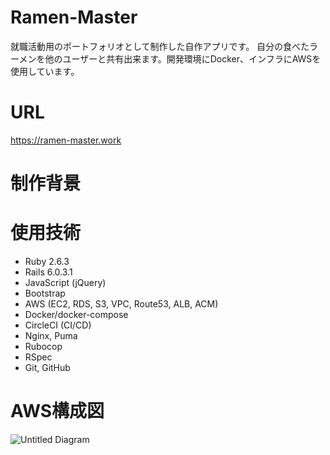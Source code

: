 # Ramen-Master

就職活動用のポートフォリオとして制作した自作アプリです。
自分の食べたラーメンを他のユーザーと共有出来ます。開発環境にDocker、インフラにAWSを使用しています。

# URL
https://ramen-master.work

# 制作背景

# 使用技術
* Ruby 2.6.3
* Rails 6.0.3.1
* JavaScript (jQuery)
* Bootstrap
* AWS (EC2, RDS, S3, VPC, Route53, ALB, ACM)
* Docker/docker-compose
* CircleCI (CI/CD)
* Nginx, Puma
* Rubocop
* RSpec
* Git, GitHub

# AWS構成図
![Untitled Diagram](https://user-images.githubusercontent.com/54571432/90956012-b2ec3d80-e4bd-11ea-8174-1a615795ab1c.jpg)
